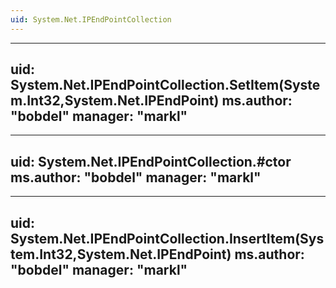 ```yaml
---
uid: System.Net.IPEndPointCollection
---
```


---
uid: System.Net.IPEndPointCollection.SetItem(System.Int32,System.Net.IPEndPoint)
ms.author: "bobdel"
manager: "markl"
---

---
uid: System.Net.IPEndPointCollection.#ctor
ms.author: "bobdel"
manager: "markl"
---

---
uid: System.Net.IPEndPointCollection.InsertItem(System.Int32,System.Net.IPEndPoint)
ms.author: "bobdel"
manager: "markl"
---
